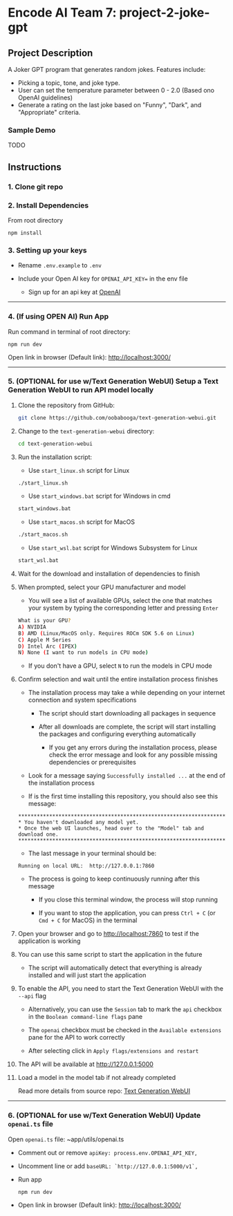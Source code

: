 # Encode AI Team 7: project-2-joke-gpt

## Project Description

A Joker GPT program that generates random jokes. Features include:

- Picking a topic, tone, and joke type.
- User can set the temperature parameter between 0 - 2.0 (Based ono OpenAI guidelines)
- Generate a rating on the last joke based on "Funny", "Dark", and "Appropriate" criteria.

### Sample Demo

TODO

## Instructions

### 1. Clone git repo

### 2. Install Dependencies

From root directory

```text
npm install
```

### 3. Setting up your keys

- Rename `.env.example` to `.env`

- Include your Open AI key for `OPENAI_API_KEY=` in the env file
    - Sign up for an api key at [OpenAI](https://openai.com/)

---

### 4. (If using OPEN AI) Run App

Run command in terminal of root directory:

```text
npm run dev
```

Open link in browser (Default link): [http://localhost:3000/](http://localhost:3000/)

---

### 5. (OPTIONAL for use w/Text Generation WebUI) Setup a Text Generation WebUI to run API model locally

1. Clone the repository from GitHub:

   ```bash
   git clone https://github.com/oobabooga/text-generation-webui.git
   ```

2. Change to the `text-generation-webui` directory:

   ```bash
   cd text-generation-webui
   ```

3. Run the installation script:

   * Use `start_linux.sh` script for Linux

   ```bash
   ./start_linux.sh
   ```

    * Use `start_windows.bat` script for Windows in cmd

    ```bash
    start_windows.bat
    ```

    * Use `start_macos.sh` script for MacOS

    ```bash
    ./start_macos.sh
    ```

    * Use `start_wsl.bat` script for Windows Subsystem for Linux

    ```bash
    start_wsl.bat
    ```

4. Wait for the download and installation of dependencies to finish

5. When prompted, select your GPU manufacturer and model

   * You will see a list of available GPUs, select the one that matches your system by typing the corresponding letter and pressing `Enter`

   ```bash
   What is your GPU?
   A) NVIDIA
   B) AMD (Linux/MacOS only. Requires ROCm SDK 5.6 on Linux)
   C) Apple M Series
   D) Intel Arc (IPEX)
   N) None (I want to run models in CPU mode)
   ```

   * If you don't have a GPU, select `N` to run the models in CPU mode

6. Confirm selection and wait until the entire installation process finishes

   * The installation process may take a while depending on your internet connection and system specifications

     * The script should start downloading all packages in sequence

     * After all downloads are complete, the script will start installing the packages and configuring everything automatically

       * If you get any errors during the installation process, please check the error message and look for any possible missing dependencies or prerequisites

   * Look for a message saying `Successfully installed ...` at the end of the installation process

   * If is the first time installing this repository, you should also see this message:

   ```text
   *******************************************************************
   * You haven't downloaded any model yet.
   * Once the web UI launches, head over to the "Model" tab and download one.
   *******************************************************************
   ```

   * The last message in your terminal should be:

   ```text
   Running on local URL:  http://127.0.0.1:7860
   ```

   * The process is going to keep continuously running after this message

     * If you close this terminal window, the process will stop running

     * If you want to stop the application, you can press `Ctrl + C` (or `Cmd + C` for MacOS) in the terminal

7. Open your browser and go to <http://localhost:7860> to test if the application is working

8. You can use this same script to start the application in the future

   * The script will automatically detect that everything is already installed and will just start the application

9. To enable the API, you need to start the Text Generation WebUI with the `--api` flag

   * Alternatively, you can use the `Session` tab to mark the `api` checkbox in the `Boolean command-line flags` pane

   * The `openai` checkbox must be checked in the `Available extensions` pane for the API to work correctly

   * After selecting click in `Apply flags/extensions and restart`

10. The API will be available at <http://127.0.0.1:5000>
11. Load a model in the model tab if not already completed

    Read more details from source repo: [Text Generation WebUI](https://github.com/oobabooga/text-generation-webui)
---

### 6. (OPTIONAL for use w/Text Generation WebUI) Update `openai.ts` file

Open `openai.ts` file: ~app/utils/openai.ts

- Comment out or remove `apiKey: process.env.OPENAI_API_KEY,`

- Uncomment line or add ``baseURL: `http://127.0.0.1:5000/v1`,``

- Run app

    ```text
    npm run dev
    ```

- Open link in browser (Default link): [http://localhost:3000/](http://localhost:3000/)